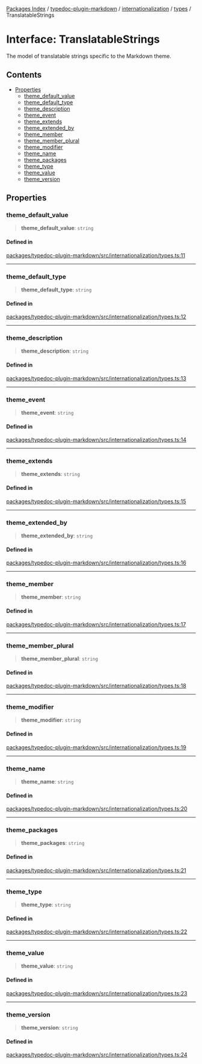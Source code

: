 [Packages Index](../../../../../README.md) / [typedoc-plugin-markdown](../../../../README.md) / [internationalization](../../../README.md) / [types](../README.md) / TranslatableStrings

# Interface: TranslatableStrings

The model of translatable strings specific to the Markdown theme.

## Contents

* [Properties](#properties)
  * [theme\_default\_value](#theme_default_value)
  * [theme\_default\_type](#theme_default_type)
  * [theme\_description](#theme_description)
  * [theme\_event](#theme_event)
  * [theme\_extends](#theme_extends)
  * [theme\_extended\_by](#theme_extended_by)
  * [theme\_member](#theme_member)
  * [theme\_member\_plural](#theme_member_plural)
  * [theme\_modifier](#theme_modifier)
  * [theme\_name](#theme_name)
  * [theme\_packages](#theme_packages)
  * [theme\_type](#theme_type)
  * [theme\_value](#theme_value)
  * [theme\_version](#theme_version)

## Properties

### theme\_default\_value

> **theme\_default\_value**: `string`

#### Defined in

[packages/typedoc-plugin-markdown/src/internationalization/types.ts:11](https://github.com/typedoc2md/typedoc-plugin-markdown/blob/ca82c8abd3682b5495f6a7750ba0ce30ff4e4f1e/packages/typedoc-plugin-markdown/src/internationalization/types.ts#L11)

***

### theme\_default\_type

> **theme\_default\_type**: `string`

#### Defined in

[packages/typedoc-plugin-markdown/src/internationalization/types.ts:12](https://github.com/typedoc2md/typedoc-plugin-markdown/blob/ca82c8abd3682b5495f6a7750ba0ce30ff4e4f1e/packages/typedoc-plugin-markdown/src/internationalization/types.ts#L12)

***

### theme\_description

> **theme\_description**: `string`

#### Defined in

[packages/typedoc-plugin-markdown/src/internationalization/types.ts:13](https://github.com/typedoc2md/typedoc-plugin-markdown/blob/ca82c8abd3682b5495f6a7750ba0ce30ff4e4f1e/packages/typedoc-plugin-markdown/src/internationalization/types.ts#L13)

***

### theme\_event

> **theme\_event**: `string`

#### Defined in

[packages/typedoc-plugin-markdown/src/internationalization/types.ts:14](https://github.com/typedoc2md/typedoc-plugin-markdown/blob/ca82c8abd3682b5495f6a7750ba0ce30ff4e4f1e/packages/typedoc-plugin-markdown/src/internationalization/types.ts#L14)

***

### theme\_extends

> **theme\_extends**: `string`

#### Defined in

[packages/typedoc-plugin-markdown/src/internationalization/types.ts:15](https://github.com/typedoc2md/typedoc-plugin-markdown/blob/ca82c8abd3682b5495f6a7750ba0ce30ff4e4f1e/packages/typedoc-plugin-markdown/src/internationalization/types.ts#L15)

***

### theme\_extended\_by

> **theme\_extended\_by**: `string`

#### Defined in

[packages/typedoc-plugin-markdown/src/internationalization/types.ts:16](https://github.com/typedoc2md/typedoc-plugin-markdown/blob/ca82c8abd3682b5495f6a7750ba0ce30ff4e4f1e/packages/typedoc-plugin-markdown/src/internationalization/types.ts#L16)

***

### theme\_member

> **theme\_member**: `string`

#### Defined in

[packages/typedoc-plugin-markdown/src/internationalization/types.ts:17](https://github.com/typedoc2md/typedoc-plugin-markdown/blob/ca82c8abd3682b5495f6a7750ba0ce30ff4e4f1e/packages/typedoc-plugin-markdown/src/internationalization/types.ts#L17)

***

### theme\_member\_plural

> **theme\_member\_plural**: `string`

#### Defined in

[packages/typedoc-plugin-markdown/src/internationalization/types.ts:18](https://github.com/typedoc2md/typedoc-plugin-markdown/blob/ca82c8abd3682b5495f6a7750ba0ce30ff4e4f1e/packages/typedoc-plugin-markdown/src/internationalization/types.ts#L18)

***

### theme\_modifier

> **theme\_modifier**: `string`

#### Defined in

[packages/typedoc-plugin-markdown/src/internationalization/types.ts:19](https://github.com/typedoc2md/typedoc-plugin-markdown/blob/ca82c8abd3682b5495f6a7750ba0ce30ff4e4f1e/packages/typedoc-plugin-markdown/src/internationalization/types.ts#L19)

***

### theme\_name

> **theme\_name**: `string`

#### Defined in

[packages/typedoc-plugin-markdown/src/internationalization/types.ts:20](https://github.com/typedoc2md/typedoc-plugin-markdown/blob/ca82c8abd3682b5495f6a7750ba0ce30ff4e4f1e/packages/typedoc-plugin-markdown/src/internationalization/types.ts#L20)

***

### theme\_packages

> **theme\_packages**: `string`

#### Defined in

[packages/typedoc-plugin-markdown/src/internationalization/types.ts:21](https://github.com/typedoc2md/typedoc-plugin-markdown/blob/ca82c8abd3682b5495f6a7750ba0ce30ff4e4f1e/packages/typedoc-plugin-markdown/src/internationalization/types.ts#L21)

***

### theme\_type

> **theme\_type**: `string`

#### Defined in

[packages/typedoc-plugin-markdown/src/internationalization/types.ts:22](https://github.com/typedoc2md/typedoc-plugin-markdown/blob/ca82c8abd3682b5495f6a7750ba0ce30ff4e4f1e/packages/typedoc-plugin-markdown/src/internationalization/types.ts#L22)

***

### theme\_value

> **theme\_value**: `string`

#### Defined in

[packages/typedoc-plugin-markdown/src/internationalization/types.ts:23](https://github.com/typedoc2md/typedoc-plugin-markdown/blob/ca82c8abd3682b5495f6a7750ba0ce30ff4e4f1e/packages/typedoc-plugin-markdown/src/internationalization/types.ts#L23)

***

### theme\_version

> **theme\_version**: `string`

#### Defined in

[packages/typedoc-plugin-markdown/src/internationalization/types.ts:24](https://github.com/typedoc2md/typedoc-plugin-markdown/blob/ca82c8abd3682b5495f6a7750ba0ce30ff4e4f1e/packages/typedoc-plugin-markdown/src/internationalization/types.ts#L24)
